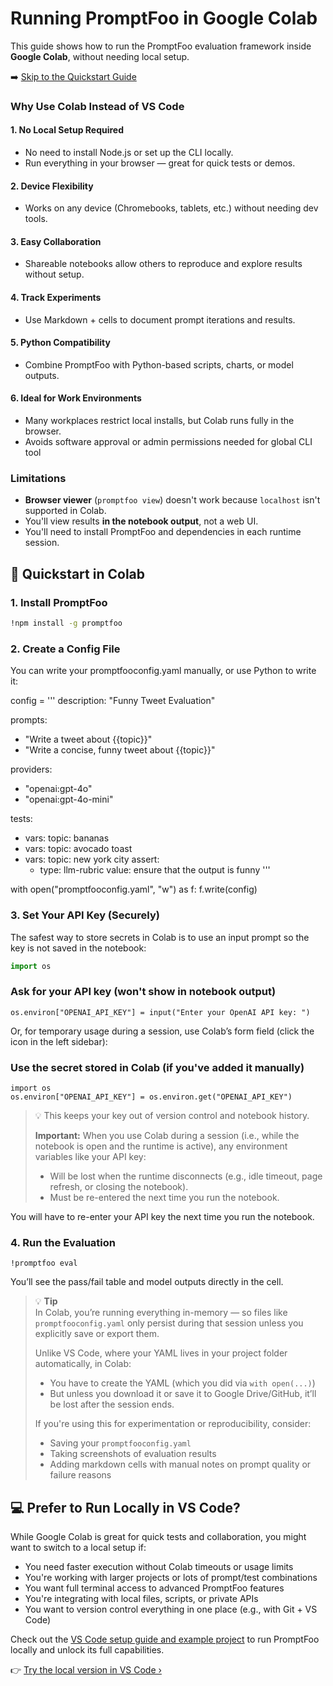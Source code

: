 # Running PromptFoo in Google Colab

This guide shows how to run the PromptFoo evaluation framework inside **Google Colab**, without needing local setup.

➡️ [Skip to the Quickstart Guide](#-quickstart-in-colab)


### Why Use Colab Instead of VS Code

#### 1. No Local Setup Required
- No need to install Node.js or set up the CLI locally.
- Run everything in your browser — great for quick tests or demos.

#### 2. Device Flexibility
- Works on any device (Chromebooks, tablets, etc.) without needing dev tools.

#### 3. Easy Collaboration
- Shareable notebooks allow others to reproduce and explore results without setup.

#### 4. Track Experiments
- Use Markdown + cells to document prompt iterations and results.

#### 5. Python Compatibility
- Combine PromptFoo with Python-based scripts, charts, or model outputs.

#### 6. Ideal for Work Environments
- Many workplaces restrict local installs, but Colab runs fully in the browser.
- Avoids software approval or admin permissions needed for global CLI tool

### Limitations

- **Browser viewer** (`promptfoo view`) doesn't work because `localhost` isn't supported in Colab.
- You'll view results **in the notebook output**, not a web UI.
- You'll need to install PromptFoo and dependencies in each runtime session.

## 🚀 Quickstart in Colab

### 1. Install PromptFoo

```bash
!npm install -g promptfoo
```

### 2. Create a Config File
You can write your promptfooconfig.yaml manually, or use Python to write it:

config = '''
description: "Funny Tweet Evaluation"

prompts:
  - "Write a tweet about {{topic}}"
  - "Write a concise, funny tweet about {{topic}}"

providers:
  - "openai:gpt-4o"
  - "openai:gpt-4o-mini"

tests:
  - vars:
      topic: bananas
  - vars:
      topic: avocado toast
  - vars:
      topic: new york city
    assert:
      - type: llm-rubric
        value: ensure that the output is funny
'''

with open("promptfooconfig.yaml", "w") as f:
    f.write(config)


### 3. Set Your API Key (Securely)

The safest way to store secrets in Colab is to use an input prompt so the key is not saved in the notebook:

```python
import os
```

### Ask for your API key (won't show in notebook output)
```
os.environ["OPENAI_API_KEY"] = input("Enter your OpenAI API key: ")
```

Or, for temporary usage during a session, use Colab’s form field (click the icon in the left sidebar):

### Use the secret stored in Colab (if you've added it manually)
```
import os
os.environ["OPENAI_API_KEY"] = os.environ.get("OPENAI_API_KEY")
```

> 💡 This keeps your key out of version control and notebook history.
>
> **Important:** When you use Colab during a session (i.e., while the notebook is open and the runtime is active), any environment variables like your API key:
>
> - Will be lost when the runtime disconnects (e.g., idle timeout, page refresh, or closing the notebook).
> - Must be re-entered the next time you run the notebook.

You will have to re-enter your API key the next time you run the notebook.

### 4. Run the Evaluation
```
!promptfoo eval
```
You’ll see the pass/fail table and model outputs directly in the cell.

> 💡 **Tip**  
> In Colab, you’re running everything in-memory — so files like `promptfooconfig.yaml` only persist during that session unless you explicitly save or export them.  
>  
> Unlike VS Code, where your YAML lives in your project folder automatically, in Colab:  
> - You have to create the YAML (which you did via `with open(...)`)  
> - But unless you download it or save it to Google Drive/GitHub, it’ll be lost after the session ends.  
>  
> If you're using this for experimentation or reproducibility, consider:  
> - Saving your `promptfooconfig.yaml`  
> - Taking screenshots of evaluation results  
> - Adding markdown cells with manual notes on prompt quality or failure reasons

 ## 💻 Prefer to Run Locally in VS Code?

While Google Colab is great for quick tests and collaboration, you might want to switch to a local setup if:

- You need faster execution without Colab timeouts or usage limits  
- You're working with larger projects or lots of prompt/test combinations  
- You want full terminal access to advanced PromptFoo features  
- You're integrating with local files, scripts, or private APIs  
- You want to version control everything in one place (e.g., with Git + VS Code)

Check out the [VS Code setup guide and example project](https://github.com/ashleysally00/promptfoo-quickstart-guide#readme) to run PromptFoo locally and unlock its full capabilities.

👉 [Try the local version in VS Code ›](https://github.com/ashleysally00/promptfoo-quickstart-guide#readme)



